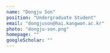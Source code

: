 ```yaml
---
name: "Dongju Son"
position: "Undergraduate Student"
email: "dongjuson@hai.kangwon.ac.kr"
photo: "dongju-son.png"
homepage: ""
googleScholar: ""
---
```

